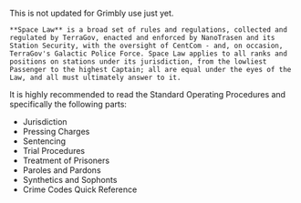 <div class="warning">

This is not updated for Grimbly use just yet.

</div>

    **Space Law** is a broad set of rules and regulations, collected and regulated by TerraGov, enacted and enforced by NanoTrasen and its Station Security, with the oversight of CentCom - and, on occasion, TerraGov's Galactic Police Force. Space Law applies to all ranks and positions on stations under its jurisdiction, from the lowliest Passenger to the highest Captain; all are equal under the eyes of the Law, and all must ultimately answer to it.

It is highly recommended to read the Standard Operating Procedures and specifically the following parts:

- Jurisdiction
- Pressing Charges
- Sentencing
- Trial Procedures
- Treatment of Prisoners
- Paroles and Pardons
- Synthetics and Sophonts
- Crime Codes Quick Reference

